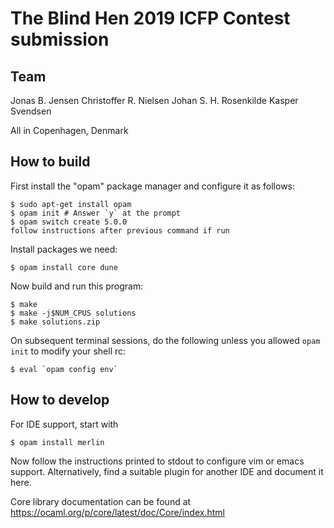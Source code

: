 The Blind Hen 2019 ICFP Contest submission
==========================================

Team
----

Jonas B. Jensen
Christoffer R. Nielsen
Johan S. H. Rosenkilde
Kasper Svendsen

All in Copenhagen, Denmark

How to build
------------

First install the "opam" package manager and configure it as follows:

    $ sudo apt-get install opam
    $ opam init # Answer `y` at the prompt
    $ opam switch create 5.0.0
    follow instructions after previous command if run

Install packages we need:

    $ opam install core dune

Now build and run this program:

    $ make
    $ make -j$NUM_CPUS solutions
    $ make solutions.zip

On subsequent terminal sessions, do the following unless you allowed `opam init`
to modify your shell rc:

    $ eval `opam config env`

How to develop
--------------

For IDE support, start with

    $ opam install merlin

Now follow the instructions printed to stdout to configure vim or emacs support.
Alternatively, find a suitable plugin for another IDE and document it here.

Core library documentation can be found at
https://ocaml.org/p/core/latest/doc/Core/index.html
